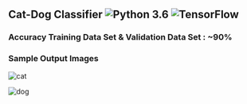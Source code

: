 ## Cat-Dog Classifier ![Python 3.6](https://img.shields.io/badge/Python-3.6-brightgreen.svg) ![TensorFlow](https://img.shields.io/badge/Library-TensorFlow-orange.svg)
### Accuracy Training Data Set & Validation Data Set : ~90% 
### Sample Output Images

![cat](https://user-images.githubusercontent.com/59947941/86517725-cfb6ae00-be48-11ea-8aca-dce73c49d6a9.PNG)

![dog](https://user-images.githubusercontent.com/59947941/86517759-0b517800-be49-11ea-9588-1ac2d98caa59.PNG)

